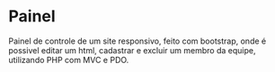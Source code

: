 # Painel
Painel de controle de um site responsivo, feito com bootstrap, onde é possivel editar um html, cadastrar e excluir um membro da equipe, utilizando PHP com MVC e PDO.
